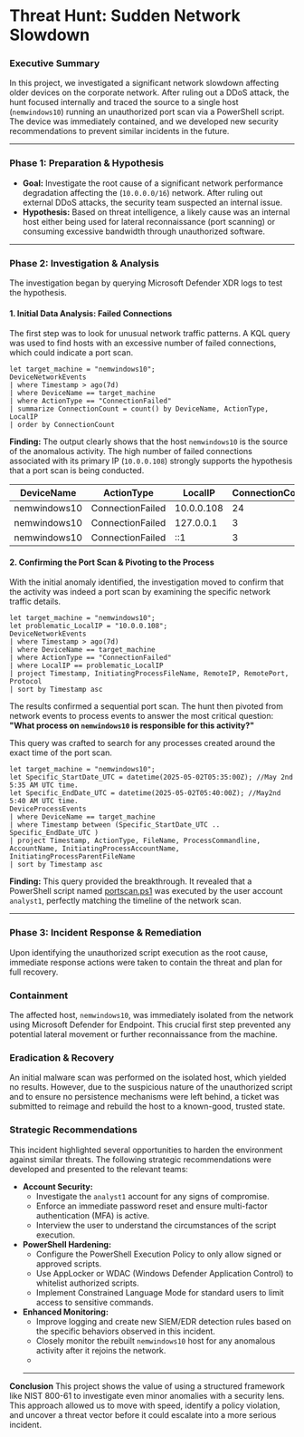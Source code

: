 # Threat Hunt: Sudden Network Slowdown

### Executive Summary
In this project, we investigated a significant network slowdown affecting older devices on the corporate network. After ruling out a DDoS attack, the hunt focused internally and traced the source to a single host (`nemwindows10`) running an unauthorized port scan via a PowerShell script. The device was immediately contained, and we developed new security recommendations to prevent similar incidents in the future.

---

### Phase 1: Preparation & Hypothesis

* **Goal:** Investigate the root cause of a significant network performance degradation affecting the (`10.0.0.0/16`) network. After ruling out external DDoS attacks, the security team suspected an internal issue.
* **Hypothesis:** Based on threat intelligence, a likely cause was an internal host either being used for lateral reconnaissance (port scanning) or consuming excessive bandwidth through unauthorized software.

---

### Phase 2: Investigation & Analysis

The investigation began by querying Microsoft Defender XDR logs to test the hypothesis.

#### 1. Initial Data Analysis: Failed Connections
The first step was to look for unusual network traffic patterns. A KQL query was used to find hosts with an excessive number of failed connections, which could indicate a port scan.

```kql
let target_machine = "nemwindows10";
DeviceNetworkEvents
| where Timestamp > ago(7d)
| where DeviceName == target_machine
| where ActionType == "ConnectionFailed"
| summarize ConnectionCount = count() by DeviceName, ActionType, LocalIP
| order by ConnectionCount
```
**Finding:** The output clearly shows that the host `nemwindows10` is the source of the anomalous activity. The high number of failed connections associated with its primary IP (`10.0.0.108`) strongly supports the hypothesis that a port scan is being conducted.

| DeviceName  | ActionType        | LocalIP      | ConnectionCount |
|-------------|-------------------|--------------|-----------------|
| nemwindows10| ConnectionFailed  | 10.0.0.108   | 24              |
| nemwindows10| ConnectionFailed  | 127.0.0.1    | 3               |
| nemwindows10| ConnectionFailed  | ::1          | 3               |

#### 2. Confirming the Port Scan & Pivoting to the Process
With the initial anomaly identified, the investigation moved to confirm that the activity was indeed a port scan by examining the specific network traffic details.

```kql
let target_machine = "nemwindows10";
let problematic_LocalIP = "10.0.0.108";
DeviceNetworkEvents
| where Timestamp > ago(7d)
| where DeviceName == target_machine
| where ActionType == "ConnectionFailed"
| where LocalIP == problematic_LocalIP
| project Timestamp, InitiatingProcessFileName, RemoteIP, RemotePort, Protocol
| sort by Timestamp asc
```
The results confirmed a sequential port scan. The hunt then pivoted from network events to process events to answer the most critical question: **"What process on `nemwindows10` is responsible for this activity?"**

This query was crafted to search for any processes created around the exact time of the port scan.

```kql
let target_machine = "nemwindows10";
let Specific_StartDate_UTC = datetime(2025-05-02T05:35:00Z); //May 2nd 5:35 AM UTC time.
let Specific_EndDate_UTC = datetime(2025-05-02T05:40:00Z); //May2nd 5:40 AM UTC time.
DeviceProcessEvents
| where DeviceName == target_machine
| where Timestamp between (Specific_StartDate_UTC .. Specific_EndDate_UTC )
| project Timestamp, ActionType, FileName, ProcessCommandline, AccountName, InitiatingProcessAccountName, InitiatingProcessParentFileName
| sort by Timestamp asc
```
**Finding:** This query provided the breakthrough. It revealed that a PowerShell script named [portscan.ps1](https://github.com/jorjuarez/Cybersecurity-Portfolio-Public/blob/main/project-sudden-network-slowdown/README.md#4portscanps1-found-in-device-newwindows10) was executed by the user account `analyst1`, perfectly matching the timeline of the network scan.

---

### Phase 3: Incident Response & Remediation
Upon identifying the unauthorized script execution as the root cause, immediate response actions were taken to contain the threat and plan for full recovery.

### Containment
The affected host, `nemwindows10`, was immediately isolated from the network using Microsoft Defender for Endpoint. This crucial first step prevented any potential lateral movement or further reconnaissance from the machine.

### Eradication & Recovery
An initial malware scan was performed on the isolated host, which yielded no results. However, due to the suspicious nature of the unauthorized script and to ensure no persistence mechanisms were left behind, a ticket was submitted to reimage and rebuild the host to a known-good, trusted state.

### Strategic Recommendations
This incident highlighted several opportunities to harden the environment against similar threats. The following strategic recommendations were developed and presented to the relevant teams:

* **Account Security:**
    * Investigate the `analyst1` account for any signs of compromise.
    * Enforce an immediate password reset and ensure multi-factor authentication (MFA) is active.
    * Interview the user to understand the circumstances of the script execution.
* **PowerShell Hardening:**
    * Configure the PowerShell Execution Policy to only allow signed or approved scripts.
    * Use AppLocker or WDAC (Windows Defender Application Control) to whitelist authorized scripts.
    * Implement Constrained Language Mode for standard users to limit access to sensitive commands.
* **Enhanced Monitoring:**
    * Improve logging and create new SIEM/EDR detection rules based on the specific behaviors observed in this incident.
    * Closely monitor the rebuilt `nemwindows10` host for any anomalous activity after it rejoins the network.
    * 
    ---

**Conclusion**  This project shows the value of using a structured framework like NIST 800-61 to investigate even minor anomalies with a security lens. This approach allowed us to move with speed, identify a policy violation, and uncover a threat vector before it could escalate into a more serious incident.

